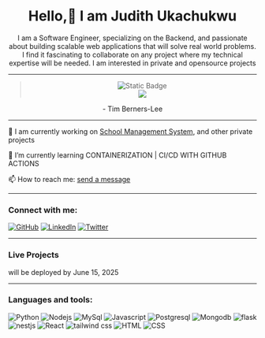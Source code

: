 <div align="center"> 
  <h1>Hello,👋 I am Judith Ukachukwu</h1>
 <p>I am a Software Engineer, specializing on the Backend, and passionate about building scalable web applications that will solve real world problems. I find it fascinating to collaborate on any project where my technical expertise will be needed. I am interested in private and opensource projects</p>  
</div>

------
<div align="center">
<blockquote>
  <p> <img src="https://img.shields.io/badge/The_Web_as_I_envisaged_it%2C_we_have_not_seen_it_yet-blue" alt="Static Badge" /> <br/>
  <img src="https://img.shields.io/badge/The_future_is_still_so_much_bigger_than_the_past-blue"/></p>
</blockquote>
 <p>- Tim Berners-Lee</p>
</div>

------
<div>
  <p>🔭 I am currently working on <a href="https://github.com/Ukasquared/EasyRecord---v1" target="_blank" rel="noopener noreferrer"> School Management System</a>, and other private projects
  <p>🌱 I’m currently learning CONTAINERIZATION | CI/CD WITH GITHUB ACTIONS</p>
  <p>📫 How to reach me: <a href="mailto:ukachukwujudith95@gmail.com">send a message</a> </p>
</div>

------

### Connect with me:
[![GitHub](https://img.icons8.com/?size=100&id=SzgQDfObXUbA&format=png&color=000000)](https://github.com/Ukasquared)
[![LinkedIn](https://img.icons8.com/?size=100&id=118979&format=png&color=000000)](https://linkedin.com/in/judith-ukachukwu)
[![Twitter](https://img.icons8.com/?size=100&id=bG29Ckcdp6YP&format=png&color=000000)](https://twitter.com/judithukachukwu)

--------

### Live Projects
will be deployed by June 15, 2025

------

### Languages and tools:
![Python](https://img.icons8.com/?size=100&id=Rc0Xn5AtE8kX&format=png&color=000000)
![Nodejs](https://img.icons8.com/?size=100&id=54087&format=png&color=000000)
![MySql](https://img.icons8.com/?size=100&id=UFXRpPFebwa2&format=png&color=000000)
![Javascript](https://img.icons8.com/?size=100&id=108784&format=png&color=000000)
![Postgresql](https://img.icons8.com/?size=100&id=38561&format=png&color=000000)
![Mongodb](https://img.icons8.com/?size=100&id=bosfpvRzNOG8&format=png&color=000000)
![flask](https://img.icons8.com/?size=100&id=hCWb1IvpcBZ0&format=png&color=000000)
![nestjs](https://img.icons8.com/?size=100&id=9ESZMOeUioJS&format=png&color=000000)
![React](https://img.icons8.com/?size=100&id=NfbyHexzVEDk&format=png&color=000000)
![tailwind css](https://img.icons8.com/?size=100&id=UpSCHTwpywad&format=png&color=000000)
![HTML](https://img.icons8.com/?size=100&id=20909&format=png&color=000000)
![CSS](https://img.icons8.com/?size=100&id=21278&format=png&color=000000)



<!--
**Ukasquared/Ukasquared** is a ✨ _special_ ✨ repository because its `README.md` (this file) appears on your GitHub profile.

Here are some ideas to get you started:

- 🔭 I’m currently working on ...
- 🌱 I’m currently learning ...
- 👯 I’m looking to collaborate on ...
- 🤔 I’m looking for help with ...
- 💬 Ask me about ...
- 📫 How to reach me: ...
- 😄 Pronouns: ...
- ⚡ Fun fact: ...
-->
